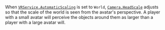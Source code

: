 When [`VRService.AutomaticScaling`](https://create.roblox.com/docs/reference/engine/classes/VRService#AutomaticScaling) is set to `World`,
[`Camera.HeadScale`](https://create.roblox.com/docs/reference/engine/classes/Camera#HeadScale) adjusts so that the scale of the world is seen
from the avatar's perspective. A player with a small avatar will perceive
the objects around them as larger than a player with a large avatar will.